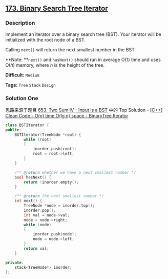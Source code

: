 ## [173. Binary Search Tree Iterator](https://leetcode.com/problems/binary-search-tree-iterator/description/)

### Description

Implement an iterator over a binary search tree (BST). Your iterator will be initialized with the root node of a BST.

Calling `next()` will return the next smallest number in the BST.

**Note: **`next()` and `hasNext()` should run in average O(1) time and uses O(_h_) memory, where _h_ is the height of the tree.

**Difficult:** `Medium`

**Tags:** `Tree` `Stack` `Design`

### Solution One

思路来源于题目 [653. Two Sum IV - Input is a BST](https://leetcode.com/problems/two-sum-iv-input-is-a-bst/description/) 中的 Top Solution - [[C++\] Clean Code - O(n) time O(lg n) space - BinaryTree Iterator](https://discuss.leetcode.com/topic/98391/c-clean-code-o-n-time-o-lg-n-space-binarytree-iterator)

```c++
class BSTIterator {
public:
    BSTIterator(TreeNode *root) {
        while (root)
        {
            inorder.push(root);
            root = root->left;
        }
    }

    /** @return whether we have a next smallest number */
    bool hasNext() {
        return !inorder.empty();
    }

    /** @return the next smallest number */
    int next() {
        TreeNode *node = inorder.top();
        inorder.pop();
        int val = node->val;
        node = node->right;
        while (node)
        {
            inorder.push(node);
            node = node->left;
        }
        return val;
    }

private:
    stack<TreeNode*> inorder;
};
```
